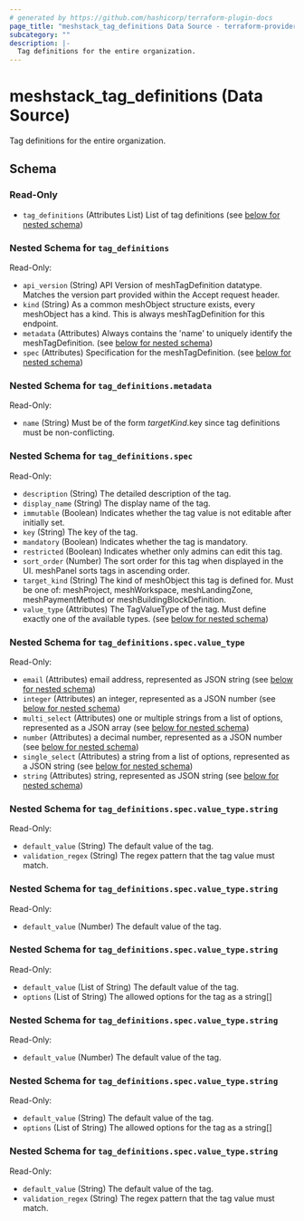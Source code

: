 ```yaml
---
# generated by https://github.com/hashicorp/terraform-plugin-docs
page_title: "meshstack_tag_definitions Data Source - terraform-provider-meshstack"
subcategory: ""
description: |-
  Tag definitions for the entire organization.
---
```


# meshstack_tag_definitions (Data Source)

Tag definitions for the entire organization.



<!-- schema generated by tfplugindocs -->
## Schema

### Read-Only

- `tag_definitions` (Attributes List) List of tag definitions (see [below for nested schema](#nestedatt--tag_definitions))

<a id="nestedatt--tag_definitions"></a>
### Nested Schema for `tag_definitions`

Read-Only:

- `api_version` (String) API Version of meshTagDefinition datatype. Matches the version part provided within the Accept request header.
- `kind` (String) As a common meshObject structure exists, every meshObject has a kind. This is always meshTagDefinition for this endpoint.
- `metadata` (Attributes) Always contains the 'name' to uniquely identify the meshTagDefinition. (see [below for nested schema](#nestedatt--tag_definitions--metadata))
- `spec` (Attributes) Specification for the meshTagDefinition. (see [below for nested schema](#nestedatt--tag_definitions--spec))

<a id="nestedatt--tag_definitions--metadata"></a>
### Nested Schema for `tag_definitions.metadata`

Read-Only:

- `name` (String) Must be of the form $targetKind.$key since tag definitions must be non-conflicting.


<a id="nestedatt--tag_definitions--spec"></a>
### Nested Schema for `tag_definitions.spec`

Read-Only:

- `description` (String) The detailed description of the tag.
- `display_name` (String) The display name of the tag.
- `immutable` (Boolean) Indicates whether the tag value is not editable after initially set.
- `key` (String) The key of the tag.
- `mandatory` (Boolean) Indicates whether the tag is mandatory.
- `restricted` (Boolean) Indicates whether only admins can edit this tag.
- `sort_order` (Number) The sort order for this tag when displayed in the UI. meshPanel sorts tags in ascending order.
- `target_kind` (String) The kind of meshObject this tag is defined for. Must be one of: meshProject, meshWorkspace, meshLandingZone, meshPaymentMethod or meshBuildingBlockDefinition.
- `value_type` (Attributes) The TagValueType of the tag. Must define exactly one of the available types. (see [below for nested schema](#nestedatt--tag_definitions--spec--value_type))

<a id="nestedatt--tag_definitions--spec--value_type"></a>
### Nested Schema for `tag_definitions.spec.value_type`

Read-Only:

- `email` (Attributes) email address, represented as JSON string (see [below for nested schema](#nestedatt--tag_definitions--spec--value_type--email))
- `integer` (Attributes) an integer, represented as a JSON number (see [below for nested schema](#nestedatt--tag_definitions--spec--value_type--integer))
- `multi_select` (Attributes) one or multiple strings from a list of options, represented as a JSON array (see [below for nested schema](#nestedatt--tag_definitions--spec--value_type--multi_select))
- `number` (Attributes) a decimal number, represented as a JSON number (see [below for nested schema](#nestedatt--tag_definitions--spec--value_type--number))
- `single_select` (Attributes) a string from a list of options, represented as a JSON string (see [below for nested schema](#nestedatt--tag_definitions--spec--value_type--single_select))
- `string` (Attributes) string, represented as JSON string (see [below for nested schema](#nestedatt--tag_definitions--spec--value_type--string))

<a id="nestedatt--tag_definitions--spec--value_type--email"></a>
### Nested Schema for `tag_definitions.spec.value_type.string`

Read-Only:

- `default_value` (String) The default value of the tag.
- `validation_regex` (String) The regex pattern that the tag value must match.


<a id="nestedatt--tag_definitions--spec--value_type--integer"></a>
### Nested Schema for `tag_definitions.spec.value_type.string`

Read-Only:

- `default_value` (Number) The default value of the tag.


<a id="nestedatt--tag_definitions--spec--value_type--multi_select"></a>
### Nested Schema for `tag_definitions.spec.value_type.string`

Read-Only:

- `default_value` (List of String) The default value of the tag.
- `options` (List of String) The allowed options for the tag as a string[]


<a id="nestedatt--tag_definitions--spec--value_type--number"></a>
### Nested Schema for `tag_definitions.spec.value_type.string`

Read-Only:

- `default_value` (Number) The default value of the tag.


<a id="nestedatt--tag_definitions--spec--value_type--single_select"></a>
### Nested Schema for `tag_definitions.spec.value_type.string`

Read-Only:

- `default_value` (String) The default value of the tag.
- `options` (List of String) The allowed options for the tag as a string[]


<a id="nestedatt--tag_definitions--spec--value_type--string"></a>
### Nested Schema for `tag_definitions.spec.value_type.string`

Read-Only:

- `default_value` (String) The default value of the tag.
- `validation_regex` (String) The regex pattern that the tag value must match.
